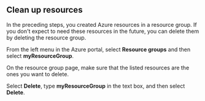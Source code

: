 ## <a name="clean-up-resources"></a>Clean up resources

In the preceding steps, you created Azure resources in a resource group. If you don't expect to need these resources in the future, you can delete them by deleting the resource group.
 
From the left menu in the Azure portal, select **Resource groups** and then select **myResourceGroup**.

On the resource group page, make sure that the listed resources are the ones you want to delete.

Select **Delete**, type **myResourceGroup** in the text box, and then select **Delete**.
